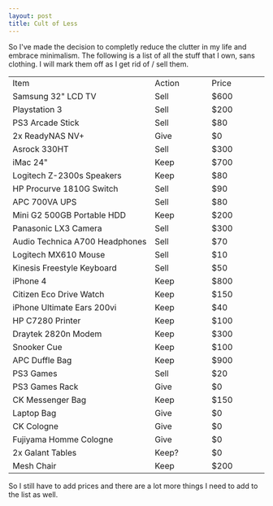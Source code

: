 ```yaml
---
layout: post
title: Cult of Less
---
```


So I've made the decision to completly reduce the clutter in my life and embrace minimalism. The following is a list of all the stuff that I own, sans clothing. I will mark them off as I get rid of / sell them.

<table>
    <tr class="heading" width="400px">
        <td width="50%">Item</td>
        <td width="20%">Action</td>
        <td width="20%">Price</td>
    </tr>
    <tr>
        <td>Samsung 32" LCD TV</td>
        <td>Sell</td>
        <td>$600</td>
    </tr>
    <tr>
        <td>Playstation 3</td>
        <td>Sell</td>
        <td>$200</td>
    </tr>
    <tr>
        <td>PS3 Arcade Stick</td>
        <td>Sell</td>
        <td>$80</td>
    </tr>
    <tr>
        <td>2x ReadyNAS NV+</td>
        <td>Give</td>
        <td>$0</td>
    </tr>
    <tr>
        <td>Asrock 330HT</td>
        <td>Sell</td>
        <td>$300</td>
    </tr>
    <tr>
        <td>iMac 24"</td>
        <td>Keep</td>
        <td>$700</td>
    </tr>
    <tr>
        <td>Logitech Z-2300s Speakers</td>
        <td>Keep</td>
        <td>$80</td>
    </tr>
    <tr>
        <td>HP Procurve 1810G Switch</td>
        <td>Sell</td>
        <td>$90</td>
    </tr>
    <tr>
        <td>APC 700VA UPS</td>
        <td>Sell</td>
        <td>$80</td>
    </tr>
    <tr>
        <td>Mini G2 500GB Portable HDD</td>
        <td>Keep</td>
        <td>$200</td>
    </tr>
    <tr>
        <td>Panasonic LX3 Camera</td>
        <td>Sell</td>
        <td>$300</td>
    </tr>
    <tr>
        <td>Audio Technica A700 Headphones</td>
        <td>Sell</td>
        <td>$70</td>
    </tr>
    <tr>
        <td>Logitech MX610 Mouse</td>
        <td>Sell</td>
        <td>$10</td>
    </tr>
    <tr>
        <td>Kinesis Freestyle Keyboard</td>
        <td>Sell</td>
        <td>$50</td>
    </tr>
    <tr>
        <td>iPhone 4</td>
        <td>Keep</td>
        <td>$800</td>
    </tr>
    <tr>
        <td>Citizen Eco Drive Watch</td>
        <td>Keep</td>
        <td>$150</td>
    </tr>
    <tr>
        <td>iPhone Ultimate Ears 200vi</td>
        <td>Keep</td>
        <td>$40</td>
    </tr>
    <tr>
        <td>HP C7280 Printer</td>
        <td>Keep</td>
        <td>$100</td>
    </tr>
    <tr>
        <td>Draytek 2820n Modem</td>
        <td>Keep</td>
        <td>$300</td>
    </tr>
    <tr>
        <td>Snooker Cue</td>
        <td>Keep</td>
        <td>$100</td>
    </tr>
    <tr>
        <td>APC Duffle Bag</td>
        <td>Keep</td>
        <td>$900</td>
    </tr>
    <tr>
        <td>PS3 Games</td>
        <td>Sell</td>
        <td>$20</td>
    </tr>
    <tr>
        <td>PS3 Games Rack</td>
        <td>Give</td>
        <td>$0</td>
    </tr>
    <tr>
        <td>CK Messenger Bag</td>
        <td>Keep</td>
        <td>$150</td>
    </tr>
    <tr>
        <td>Laptop Bag</td>
        <td>Give</td>
        <td>$0</td>
    </tr>
    <tr>
        <td>CK Cologne</td>
        <td>Give</td>
        <td>$0</td>
    </tr>
    <tr>
        <td>Fujiyama Homme Cologne</td>
        <td>Give</td>
        <td>$0</td>
    </tr>
    <tr>
        <td>2x Galant Tables</td>
        <td>Keep?</td>
        <td>$0</td>
    </tr>
    <tr>
        <td>Mesh Chair</td>
        <td>Keep</td>
        <td>$200</td>
    </tr>
</table>

So I still have to add prices and there are a lot more things I need to add to the list as well.

